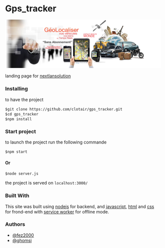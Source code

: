 # Gps_tracker
<p align="center">
  <img src='./public/img/nextlan_solution_gps_tracker_background.jpg' alt="nextlan_solution_gps_tracker_background.jpg"/>
</p>
<p>landing page for <a href="https://nextlansolutions.com">nextlansolution</a></p>

### Installing

to have the project
```
$git clone https://github.com/clotair/gps_tracker.git
$cd gps_tracker
$npm install
```
### Start project

to launch the project run the following commande
```
$npm start
```
#### Or
```
$node server.js
```
the project is served on `localhost:3000/`
### Built With
This site was built using [nodejs](https://nodejs.org/) for backend, and [javascript](https://developer.mozilla.org/fr/docs/Web/JavaScript), [html](https://developer.mozilla.org/fr/docs/Web/HTML
) and [css](https://developer.mozilla.org/fr/docs/Web/CSS/Reference) for frond-end with [service worker](https://developers.google.com/web/fundamentals/primers/service-workers/) for offline mode.

### Authors
- [@fez2000](https://github.com/fez2000)
- [@ghomsi](https://github.com/ghomsi)
